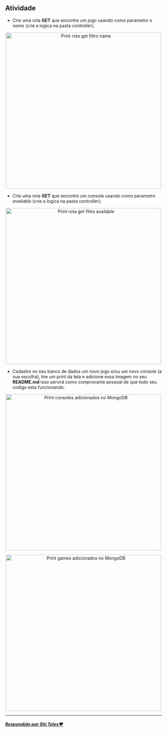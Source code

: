 ## Atividade
 
* Crie uma rota **GET** que encontre um jogo usando como parametro o *name* (crie a logica na pasta controller);

 <p align="center">
 <img src="https://github.com/shiteles/on19-tet-s13-bd-projeto-guiado-III/blob/shiteles/assets/rota-get-filtro-name.png" alt="Print rota get filtro name" width="500">
</p>

* Crie uma rota **GET** que encontre um console usando como parametro *available* (crie a logica na pasta controller);

 <p align="center">
 <img src="https://github.com/shiteles/on19-tet-s13-bd-projeto-guiado-III/blob/shiteles/assets/rota-get-filtro-available.png" alt="Print rota get filtro available" width="500">
</p>

* Cadastre no seu banco de dados um novo jogo e/ou um novo console (a sua escolha), tire um print da tela e adicione essa imagem no seu **README.md** isso servirá como comprovante pessoal de que todo seu codigo esta funcionando. 

 <p align="center">
 <img src="https://github.com/shiteles/on19-tet-s13-bd-projeto-guiado-III/blob/shiteles/assets/consoles-adicionados.png" alt="Print consoles adicionados no MongoDB" width="500">
</p>

 <p align="center">
 <img src="https://github.com/shiteles/on19-tet-s13-bd-projeto-guiado-III/blob/shiteles/assets/jogos-adionados.png" alt="Print games adicionados no MongoDB" width="500">
</p>

---
##### [Respondido por Shi Teles:heart:](https://github.com/shiteles/on19-tet-s13-bd-projeto-guiado-III/tree/shiteles)